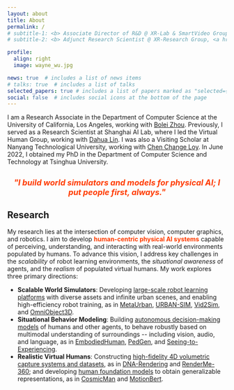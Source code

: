 ```yaml
---
layout: about
title: About
permalink: /
# subtitle-1: <b> Associate Director of R&D @ XR-Lab & SmartVideo Group, <a href='https://www.sensetime.com/en'>SenseTime Group Inc.</a></b>
# subtitle-2: <b> Adjunct Research Scientist @ XR-Research Group, <a href='https://www.shlab.org.cn/'>Shanghai AI Lab.</a></b>

profile:
  align: right
  image: wayne_wu.jpg

news: true  # includes a list of news items
# talks: true  # includes a list of talks
selected_papers: true # includes a list of papers marked as "selected={true}"
social: false  # includes social icons at the bottom of the page
---
```


I am a Research Associate in the Department of Computer Science at the University of California, Los Angeles, working with [Bolei Zhou](https://boleizhou.github.io/).
Previously, I served as a Research Scientist at Shanghai AI Lab, where I led the Virtual Human Group, working with [Dahua Lin](http://dahua.site/).
I was also a Visiting Scholar at Nanyang Technological University, working with [Chen Change Loy](https://www.mmlab-ntu.com/person/ccloy/).
In June 2022, I obtained my PhD in the Department of Computer Science and Technology at Tsinghua University.

<div class="research-slogan">
<em>"I build world simulators and models for physical AI; I put people first, always."</em>
</div>

<div class="research">
  <h2>Research</h2>

  <p>My research lies at the intersection of computer vision, computer graphics, and robotics. I aim to develop <strong style="color: rgb(255, 60, 0);">human-centric physical AI systems</strong> capable of perceiving, understanding, and interacting with real-world environments populated by humans. To advance this vision, I address key challenges in the <em>scalability</em> of robot learning environments, the <em>situational awareness</em> of agents, and the <em>realism</em> of populated virtual humans. My work explores three primary directions:</p>

  <ul>
    <li><strong>Scalable World Simulators</strong>: Developing <u>large-scale robot learning platforms</u> with diverse assets and infinite urban scenes, and enabling high-efficiency robot training, as in <a href="https://metadriverse.github.io/metaurban/">MetaUrban</a>, <a href="publication/">URBAN-SIM</a>, <a href="https://metadriverse.github.io/vid2sim/">Vid2Sim</a>, and <a href="https://omniobject3d.github.io/">OmniObject3D</a>.</li>
    <li><strong>Situational Behavior Modeling</strong>: Building <u>autonomous decision-making models</u> of humans and other agents, to behave robustly based on multimodal understanding of surroundings -- including vision, audio, and language, as in <a href="https://embodiedhuman.github.io/">EmbodiedHuman</a>, <a href="https://genforce.github.io/PedGen/">PedGen</a>, and <a href="https://metadriverse.github.io/s2e/">Seeing-to-Experiencing</a>.</li>
    <li><strong>Realistic Virtual Humans</strong>: Constructing <u>high-fidelity 4D volumetric capture systems and datasets</u>, as in <a href="https://dna-rendering.github.io/">DNA-Rendering</a> and <a href="https://renderme-360.github.io/">RenderMe-360</a>; and developing <u>human foundation models</u> to obtain generalizable representations, as in <a href="https://cosmicman-cvpr2024.github.io/">CosmicMan</a> and <a href="https://motionbert.github.io/">MotionBert</a>.</li>
  </ul>
</div>

<style>
.research-slogan {
  text-align: center;
  font-size: 1.3em;
  margin: 1.5em 0;
  color: rgb(255, 60, 0) !important;
  font-weight: bold !important;
}

.research-slogan em {
  color: rgb(255, 60, 0) !important;
  font-weight: bold !important;
}
</style>
